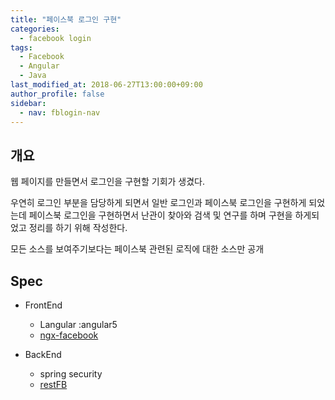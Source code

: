 ```yaml
---
title: "페이스북 로그인 구현"
categories: 
  - facebook login
tags:
  - Facebook
  - Angular
  - Java
last_modified_at: 2018-06-27T13:00:00+09:00
author_profile: false
sidebar:
  - nav: fblogin-nav
---
```


## 개요

웹 페이지를 만들면서 로그인을 구현할 기회가 생겼다.<br />

우연히 로그인 부분을 담당하게 되면서 일반 로그인과 페이스북 로그인을 구현하게 되었는데 페이스북 로그인을 구현하면서 난관이 찾아와 검색 및 연구를 하며 구현을 하게되었고 정리를 하기 위해 작성한다. <br />

모든 소스를 보여주기보다는 페이스북 관련된 로직에 대한 소스만 공개


## Spec

- FrontEnd
  - Langular :angular5
  - [ngx-facebook]( https://github.com/zyra/ngx-facebook/commit/d5a1061 )

- BackEnd 
  - spring security
  - [restFB](https://restfb.com/)

